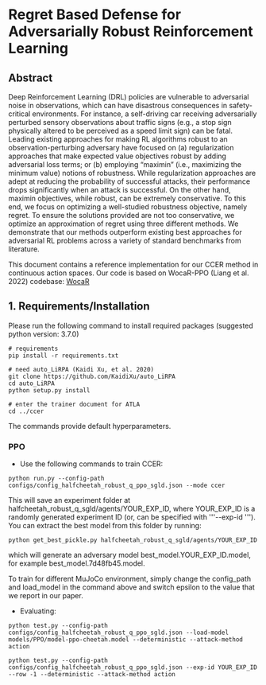 # Regret Based Defense for Adversarially Robust Reinforcement Learning



## Abstract

Deep Reinforcement Learning (DRL) policies are vulnerable to adversarial noise in observations, which can have disastrous consequences in safety-critical environments. For instance, a self-driving car receiving adversarially perturbed sensory observations about traffic signs (e.g., a stop sign physically altered to be perceived as a speed limit sign) can be fatal. Leading existing approaches for making RL algorithms robust to an observation-perturbing adversary have focused on (a) regularization approaches that make expected value objectives robust by adding adversarial loss terms; or (b) employing “maximin” (i.e., maximizing the minimum value) notions of robustness. While regularization approaches are adept at reducing the probability of successful attacks, their performance drops significantly when an attack is successful. On the other hand, maximin objectives, while robust, can be extremely conservative. To this end, we focus on optimizing a well-studied robustness objective, namely regret. To ensure the solutions provided are not too conservative, we optimize an approximation of regret using three different methods. We demonstrate that our methods outperform existing best approaches for adversarial RL problems across a variety of standard benchmarks from literature.



This document contains a reference implementation for our CCER method in continuous action spaces. Our code is based on WocaR-PPO (Liang et al. 2022) codebase: [WocaR](https://github.com/umd-huang-lab/WocaR-RL/)


## 1. Requirements/Installation

Please run the following command to install required packages (suggested python version: 3.7.0)

```
# requirements
pip install -r requirements.txt

# need auto_LiRPA (Kaidi Xu, et al. 2020)
git clone https://github.com/KaidiXu/auto_LiRPA
cd auto_LiRPA
python setup.py install

# enter the trainer document for ATLA
cd ../ccer
```

The commands provide default hyperparameters.

### PPO
- Use the following commands to train CCER:

```
python run.py --config-path configs/config_halfcheetah_robust_q_ppo_sgld.json --mode ccer
```

This will save an experiment folder at halfcheetah_robust_q_sgld/agents/YOUR_EXP_ID, where YOUR_EXP_ID is a randomly generated experiment ID (or, can be specified with '''--exp-id <id>'''). You can extract the best model from this folder by running:

```
python get_best_pickle.py halfcheetah_robust_q_sgld/agents/YOUR_EXP_ID
```
which will generate an adversary model best_model.YOUR_EXP_ID.model, for example best_model.7d48fb45.model.

To train for different MuJoCo environment, simply change the config_path and load_model in the command above and switch epsilon to the value that we report in our paper. 

- Evaluating:

```
python test.py --config-path configs/config_halfcheetah_robust_q_ppo_sgld.json --load-model models/PPO/model-ppo-cheetah.model --deterministic --attack-method action 
```
```
python test.py --config-path configs/config_halfcheetah_robust_q_ppo_sgld.json --exp-id YOUR_EXP_ID --row -1 --deterministic --attack-method action 
```

